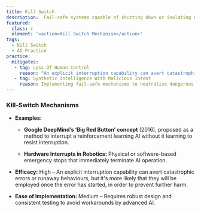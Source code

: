 ```yaml
---
title: Kill Switch
description:  Fail-safe systems capable of shutting down or isolating AI processes if they exhibit dangerous behaviours.
featured: 
  class: c
  element: '<action>Kill Switch Mechanism</action>'
tags: 
  - Kill Switch
  - AI Practice
practice:
  mitigates:
   - tag: Loss Of Human Control
     reason: "An explicit interruption capability can avert catastrophic errors or runaway behaviours"
   - tag: Synthetic Intelligence With Malicious Intent
     reason: Implementing fail-safe mechanisms to neutralise dangerous AI weapons systems.
---
```


<PracticeIntro details={frontMatter} />

### Kill-Switch Mechanisms

- **Examples:**  
  - **Google DeepMind’s ‘Big Red Button’ concept** (2016), proposed as a method to interrupt a reinforcement learning AI without it learning to resist interruption.  
  
  - **Hardware Interrupts in Robotics:** Physical or software-based emergency stops that immediately terminate AI operation.  
  
- **Efficacy:** High – An explicit interruption capability can avert catastrophic errors or runaway behaviours, but it's more likely that they will be employed once the error has started, in order to prevent further harm.
- **Ease of Implementation:** Medium – Requires robust design and consistent testing to avoid workarounds by advanced AI.

